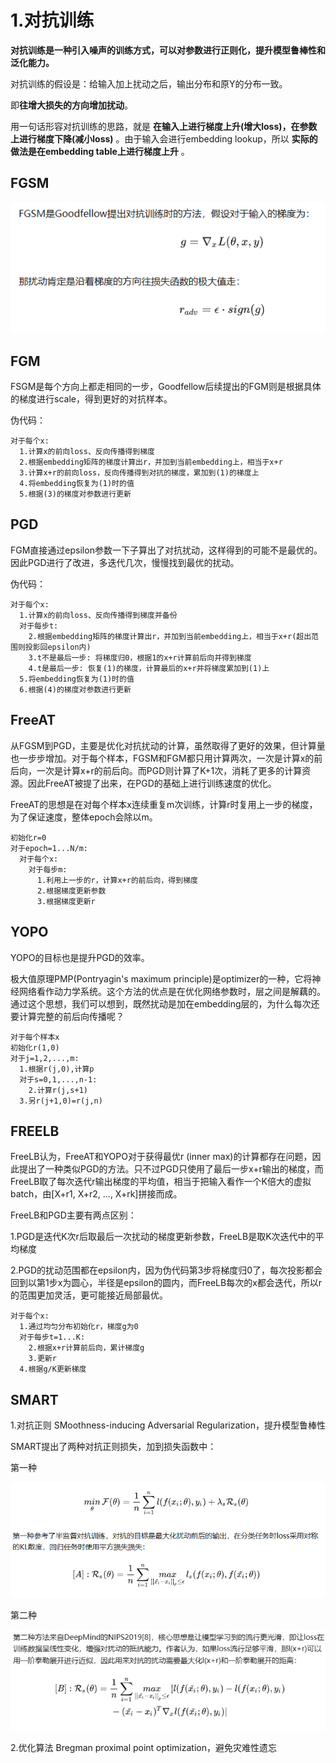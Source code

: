 # 1.对抗训练


**对抗训练是一种引入噪声的训练方式，可以对参数进行正则化，提升模型鲁棒性和泛化能力。**

对抗训练的假设是：给输入加上扰动之后，输出分布和原Y的分布一致。

即**往增大损失的方向增加扰动**。

用一句话形容对抗训练的思路，就是 **在输入上进行梯度上升(增大loss)，在参数上进行梯度下降(减小loss)** 。由于输入会进行embedding lookup，所以 **实际的做法是在embedding table上进行梯度上升** 。

## FGSM

![1699177242766](image/trick/1699177242766.png)

## FGM

FSGM是每个方向上都走相同的一步，Goodfellow后续提出的FGM则是根据具体的梯度进行scale，得到更好的对抗样本。

伪代码：

```text
对于每个x:
  1.计算x的前向loss、反向传播得到梯度
  2.根据embedding矩阵的梯度计算出r，并加到当前embedding上，相当于x+r
  3.计算x+r的前向loss，反向传播得到对抗的梯度，累加到(1)的梯度上
  4.将embedding恢复为(1)时的值
  5.根据(3)的梯度对参数进行更新
```

## PGD

FGM直接通过epsilon参数一下子算出了对抗扰动，这样得到的可能不是最优的。因此PGD进行了改进，多迭代几次，慢慢找到最优的扰动。

伪代码：

```text
对于每个x:
  1.计算x的前向loss、反向传播得到梯度并备份
  对于每步t:
    2.根据embedding矩阵的梯度计算出r，并加到当前embedding上，相当于x+r(超出范围则投影回epsilon内)
    3.t不是最后一步: 将梯度归0，根据1的x+r计算前后向并得到梯度
    4.t是最后一步: 恢复(1)的梯度，计算最后的x+r并将梯度累加到(1)上
  5.将embedding恢复为(1)时的值
  6.根据(4)的梯度对参数进行更新
```

## **FreeAT**

从FGSM到PGD，主要是优化对抗扰动的计算，虽然取得了更好的效果，但计算量也一步步增加。对于每个样本，FGSM和FGM都只用计算两次，一次是计算x的前后向，一次是计算x+r的前后向。而PGD则计算了K+1次，消耗了更多的计算资源。因此FreeAT被提了出来，在PGD的基础上进行训练速度的优化。

FreeAT的思想是在对每个样本x连续重复m次训练，计算r时复用上一步的梯度，为了保证速度，整体epoch会除以m。

```text
初始化r=0
对于epoch=1...N/m:
  对于每个x:
    对于每步m:
      1.利用上一步的r，计算x+r的前后向，得到梯度
      2.根据梯度更新参数
      3.根据梯度更新r
```

## YOPO

YOPO的目标也是提升PGD的效率。

极大值原理PMP(Pontryagin's maximum principle)是optimizer的一种，它将神经网络看作动力学系统。这个方法的优点是在优化网络参数时，层之间是解藕的。通过这个思想，我们可以想到，既然扰动是加在embedding层的，为什么每次还要计算完整的前后向传播呢？

```text
对于每个样本x
初始化r(1,0)
对于j=1,2,...,m:
  1.根据r(j,0),计算p
  对于s=0,1,...,n-1:
    2.计算r(j,s+1)
  3.另r(j+1,0)=r(j,n)
```

## FREELB

FreeLB认为，FreeAT和YOPO对于获得最优r (inner max)的计算都存在问题，因此提出了一种类似PGD的方法。只不过PGD只使用了最后一步x+r输出的梯度，而FreeLB取了每次迭代r输出梯度的平均值，相当于把输入看作一个K倍大的虚拟batch，由[X+r1, X+r2, ..., X+rk]拼接而成。

FreeLB和PGD主要有两点区别：

1.PGD是迭代K次r后取最后一次扰动的梯度更新参数，FreeLB是取K次迭代中的平均梯度

2.PGD的扰动范围都在epsilon内，因为伪代码第3步将梯度归0了，每次投影都会回到以第1步x为圆心，半径是epsilon的圆内，而FreeLB每次的x都会迭代，所以r的范围更加灵活，更可能接近局部最优。

```text
对于每个x:
  1.通过均匀分布初始化r，梯度g为0
  对于每步t=1...K:
    2.根据x+r计算前后向，累计梯度g
    3.更新r
  4.根据g/K更新梯度
```

## SMART

1.对抗正则 SMoothness-inducing Adversarial Regularization，提升模型鲁棒性

SMART提出了两种对抗正则损失，加到损失函数中：

第一种

![1699177582056](image/trick/1699177582056.png)

第二种

![1699177606183](image/trick/1699177606183.png)

2.优化算法 Bregman proximal point optimization，避免灾难性遗忘
